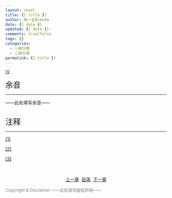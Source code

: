 ```yaml
---
layout: novel
title: {{ title }}
author: 徐一玄Brenda
date: {{ date }}
updated: {{ date }}
comments: true/false
tags: []
categories:
  - 一级分类
  - 二级分类
permalink: {{ title }}
---
```

<font size=5 style="font-weight:bold"></font>

<span id="[1]原文"><sup>[[1]](#[1])</sup>
<br>

<div class="footnote">
<font size=5>余音</font>

---
——此处填写余音——

</div>

<br>

<div class="footnote">
<font size=5>注释</font>

---
<span id="[1]">[[1]](#[1]原文)

<span id="[2]">[[2]](#[2]原文)

<span id="[3]">[[3]](#[3]原文)

</div>

<br>

<center>

[上一章](../)&nbsp;&nbsp;[目录](../000_目录)&nbsp;&nbsp;[下一章](../)
</center>

<font color=gray size=2>

Copyright & Disclaimer
——此处填写版权声明——
</font>
